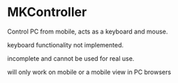 # MKController

Control PC from mobile, acts as a keyboard and mouse.

keyboard functionality not implemented.

incomplete and cannot be used for real use.

will only work on mobile or a mobile view in PC browsers
